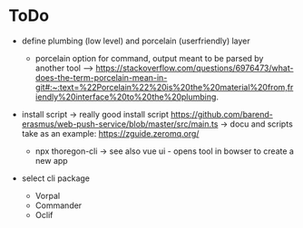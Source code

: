 ToDo
====

- define plumbing (low level) and porcelain (userfriendly) layer
    -  porcelain option for command, output meant to be parsed by another tool
    --> https://stackoverflow.com/questions/6976473/what-does-the-term-porcelain-mean-in-git#:~:text=%22Porcelain%22%20is%20the%20material%20from,friendly%20interface%20to%20the%20plumbing.
    

- install script
    -> really good install script https://github.com/barend-erasmus/web-push-service/blob/master/src/main.ts
    -> docu and scripts take as an example: https://zguide.zeromq.org/
    - npx thoregon-cli <cmd>
    -> see also vue ui - opens tool in bowser to create a new app 

- select cli package
    - Vorpal
    - Commander
    - Oclif
